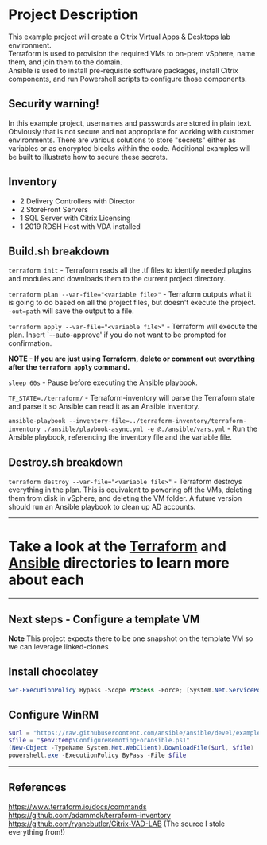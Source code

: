 # Project Description
This example project will create a Citrix Virtual Apps & Desktops lab environment.\
Terraform is used to provision the required VMs to on-prem vSphere, name them, and join them to the domain.\
Ansible is used to install pre-requisite software packages, install Citrix components, and run Powershell scripts to configure those components.

## Security warning!
In this example project, usernames and passwords are stored in plain text.  Obviously that is not secure and not appropriate for working with customer environments.  There are various solutions to store "secrets" either as variables or as encrypted blocks within the code.  Additional examples will be built to illustrate how to secure these secrets.

## Inventory
- 2 Delivery Controllers with Director
- 2 StoreFront Servers
- 1 SQL Server with Citrix Licensing
- 1 2019 RDSH Host with VDA installed

## Build.sh breakdown
`terraform init` - Terraform reads all the .tf files to identify needed plugins and modules and downloads them to the current project directory.

`terraform plan --var-file="<variable file>"` - Terraform outputs what it is going to do based on all the project files, but doesn't execute the project. `-out=path` will save the output to a file.

`terraform apply --var-file="<variable file>"` - Terraform will execute the plan. Insert `--auto-approve' if you do not want to be prompted for confirmation.

 **NOTE - If you are just using Terraform, delete or comment out everything after the `terraform apply` command.**

`sleep 60s` - Pause before executing the Ansible playbook.

`TF_STATE=./terraform/` - Terraform-inventory will parse the Terraform state and parse it so Ansible can read it as an Ansible inventory.

`ansible-playbook --inventory-file=../terraform-inventory/terraform-inventory ./ansible/playbook-async.yml -e @./ansible/vars.yml` - Run the Ansible playbook, referencing the inventory file and the variable file.

## Destroy.sh breakdown
`terraform destroy --var-file="<variable file>"` - Terraform destroys everything in the plan.  This is equivalent to powering off the VMs, deleting them from disk in vSphere, and deleting the VM folder.  A future version should run an Ansible playbook to clean up AD accounts.
 
---

# Take a look at the [Terraform](https://github.com/Burwood/JLH_Automation/tree/master/Example_Project/terraform) and [Ansible](https://github.com/Burwood/JLH_Automation/tree/master/Example_Project/ansible) directories to learn more about each

---
## Next steps - Configure a template VM

**Note** This project expects there to be one snapshot on the template VM so we can leverage linked-clones

## Install chocolatey
```powershell
Set-ExecutionPolicy Bypass -Scope Process -Force; [System.Net.ServicePointManager]::SecurityProtocol = [System.Net.ServicePointManager]::SecurityProtocol -bor 3072; iex ((New-Object System.Net.WebClient).DownloadString('https://chocolatey.org/install.ps1'))
```

## Configure WinRM
```powershell
$url = "https://raw.githubusercontent.com/ansible/ansible/devel/examples/scripts/ConfigureRemotingForAnsible.ps1"
$file = "$env:temp\ConfigureRemotingForAnsible.ps1"
(New-Object -TypeName System.Net.WebClient).DownloadFile($url, $file)
powershell.exe -ExecutionPolicy ByPass -File $file
``` 

---

## References
https://www.terraform.io/docs/commands \
https://github.com/adammck/terraform-inventory \
https://github.com/ryancbutler/Citrix-VAD-LAB (The source I stole everything from!)
